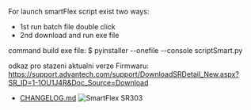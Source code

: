For launch smartFlex script exist two ways:

- 1st run batch file double click
- 2nd download and run exe file

command build exe file: $ pyinstaller --onefile --console scriptSmart.py

odkaz pro stazeni aktualni verze Firmwaru:
	https://support.advantech.com/support/DownloadSRDetail_New.aspx?SR_ID=1-1OU1J4R&Doc_Source=Download 

- [CHANGELOG.md](http://jessie.elektroline.cz/plc/smartflex-script/-/blob/master/CHANGELOG.md)
![SmartFlex SR303](/img/smartFlex.png)
